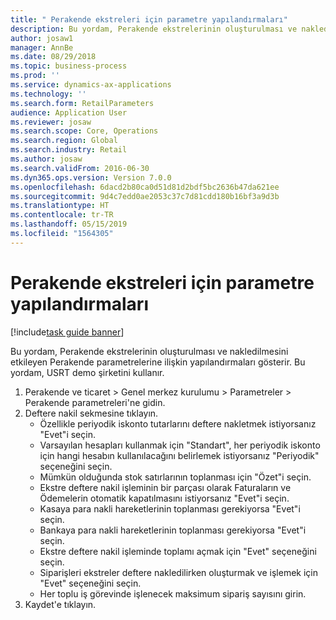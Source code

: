 ```yaml
---
title: " Perakende ekstreleri için parametre yapılandırmaları"
description: Bu yordam, Perakende ekstrelerinin oluşturulması ve nakledilmesini etkileyen Perakende parametrelerine ilişkin yapılandırmaları gösterir.
author: josaw1
manager: AnnBe
ms.date: 08/29/2018
ms.topic: business-process
ms.prod: ''
ms.service: dynamics-ax-applications
ms.technology: ''
ms.search.form: RetailParameters
audience: Application User
ms.reviewer: josaw
ms.search.scope: Core, Operations
ms.search.region: Global
ms.search.industry: Retail
ms.author: josaw
ms.search.validFrom: 2016-06-30
ms.dyn365.ops.version: Version 7.0.0
ms.openlocfilehash: 6dacd2b80ca0d51d81d2bdf5bc2636b47da621ee
ms.sourcegitcommit: 9d4c7edd0ae2053c37c7d81cdd180b16bf3a9d3b
ms.translationtype: HT
ms.contentlocale: tr-TR
ms.lasthandoff: 05/15/2019
ms.locfileid: "1564305"
---
```

# <a name="parameter-configurations-for-retail-statements"></a> Perakende ekstreleri için parametre yapılandırmaları

[!include[task guide banner](../includes/task-guide-banner.md)]

Bu yordam, Perakende ekstrelerinin oluşturulması ve nakledilmesini etkileyen Perakende parametrelerine ilişkin yapılandırmaları gösterir. Bu yordam, USRT demo şirketini kullanır.

1. Perakende ve ticaret > Genel merkez kurulumu  > Parametreler > Perakende parametreleri'ne gidin.
2. Deftere nakil sekmesine tıklayın.
    * Özellikle periyodik iskonto tutarlarını deftere nakletmek istiyorsanız "Evet"i seçin.  
    * Varsayılan hesapları kullanmak için "Standart", her periyodik iskonto için hangi hesabın kullanılacağını belirlemek istiyorsanız "Periyodik" seçeneğini seçin.  
    * Mümkün olduğunda stok satırlarının toplanması için "Özet"i seçin.  
    * Ekstre deftere nakil işleminin bir parçası olarak Faturaların ve Ödemelerin otomatik kapatılmasını istiyorsanız "Evet"i seçin.  
    * Kasaya para nakli hareketlerinin toplanması gerekiyorsa "Evet"i seçin.  
    * Bankaya para nakli hareketlerinin toplanması gerekiyorsa "Evet"i seçin.  
    * Ekstre deftere nakil işleminde toplamı açmak için "Evet" seçeneğini seçin.  
    * Siparişleri ekstreler deftere nakledilirken oluşturmak ve işlemek için "Evet" seçeneğini seçin.  
    * Her toplu iş görevinde işlenecek maksimum sipariş sayısını girin.  
3. Kaydet'e tıklayın.

